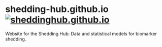# shedding-hub.github.io [![sheddinghub.github.io](https://github.com/shedding-hub/shedding-hub.github.io/actions/workflows/jekyll-gh-pages.yml/badge.svg)](https://github.com/shedding-hub/shedding-hub.github.io/actions/workflows/jekyll-gh-pages.yml)

Website for the Shedding Hub: Data and statistical models for biomarker shedding.

